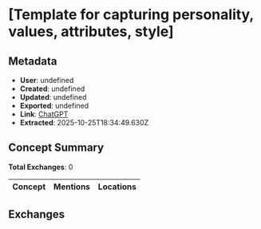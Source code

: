 # \[Template for capturing personality, values, attributes, style\]

## Metadata

- **User**: undefined
- **Created**: undefined
- **Updated**: undefined
- **Exported**: undefined
- **Link**: [ChatGPT](undefined)
- **Extracted**: 2025-10-25T18:34:49.630Z

## Concept Summary

**Total Exchanges**: 0

| Concept | Mentions | Locations |
|---------|----------|----------|

## Exchanges

